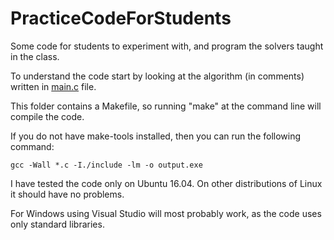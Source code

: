 # PracticeCodeForStudents
Some code for students to experiment with, and program the solvers taught in the class.

To understand the code start by looking at the algorithm (in comments) written in [main.c](https://github.com/heySourabh/PracticeCodeForStudents/blob/master/src/main.c)  file.

This folder contains a Makefile, so running "make" at the command line will compile the code.

If you do not have make-tools installed, then you can run the following command:

`gcc -Wall *.c -I./include -lm -o output.exe`

I have tested the code only on Ubuntu 16.04.
On other distributions of Linux it should have no problems.

For Windows using Visual Studio will most probably work, as the code uses only standard libraries.

